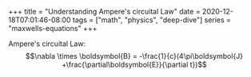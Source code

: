 +++
title = "Understanding Ampere's circuital  Law"
date = 2020-12-18T07:01:46-08:00
tags = ["math", "physics", "deep-dive"]
series = "maxwells-equations"
+++


Ampere's circuital Law:
 $$\nabla \times \boldsymbol{B} = -\frac{1}{c}(4\pi\boldsymbol{J} +\frac{\partial\boldsymbol{E}}{\partial t})$$
